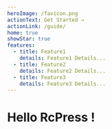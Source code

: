 ```yaml
---
heroImage: /favicon.png
actionText: Get Started →
actionLink: /guide/
home: true
showStar: true
features:
  - title: Feature1
    details: Feature1 Details...
  - title: Feature2
    details: Feature2 Details...
  - title: Feature3
    details: Feature3 Details...
---
```


# Hello RcPress !
